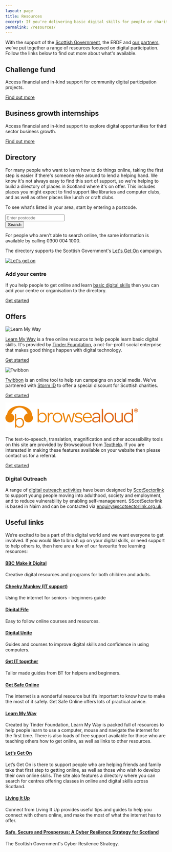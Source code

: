 ```yaml
---
layout: page
title: Resources
excerpt: If you're delivering basic digital skills for people or charities in Scotland, then we're here to help.
permalink: /resources/
---
```


With the support of the [Scottish Government](http://www.gov.scot), the ERDF and [our partners](/charter/), we've put together a range of resources focused on digital participation. Follow the links below to find out more about what's available.



## Challenge fund

Access financial and in-kind support for community digital participation projects.

<a href="/resources/challenge-fund/" class="btn btn-primary btn-lg">Find out more</a>

## Business growth internships

Access financial and in-kind support to explore digital opportunities for third sector business growth.

<a href="/resources/internships/" class="btn btn-primary btn-lg">Find out more</a>



## Directory

For many people who want to learn how to do things online, taking the first step is easier if there's someone else around to lend a helping hand. We know it's not always easy to find this sort of support, so we're helping to build a directory of places in Scotland where it's on offer. This includes places you might expect to find support like libraries and computer clubs, and as well as other places like lunch or craft clubs.

To see what's listed in your area, start by entering a postcode.

<form role="form" action="http://letsgeton.digitalscotland.org/Search" method="GET">
  <div class="form-group">
    <input type="text" class="form-control input-lg" id="postcode" name="geo.postcode" placeholder="Enter postcode">
  </div>
  <div class="form-group">
    <button type="submit" class="btn btn-primary btn-lg">Search</button>
  </div>
</form>

For people who aren't able to search online, the same information is available by calling 0300 004 1000.

The directory supports the Scottish Government's [Let's Get On](http://www.letsgeton.scot/) campaign.

[![Let's get on](/images/Letsgetonbutton-125x125.png)](http://www.letsgeton.scot/)

### Add your centre

If you help people to get online and learn [basic digital skills](http://digital.scvo.org.uk/about/basic-digital-skills/)  then you can add your centre or organisation to the directory. 

<a href="http://letsgeton.digitalscotland.org/SignUp/create" class="btn btn-primary btn-lg">Get started</a>



## Offers

![Learn My Way](/images/learnmyway.jpg)

[Learn My Way](http://scotland.learnmyway.com) is a free online resource to help people learn basic digital skills. It's provided by [Tinder Foundation](http://www.tinderfoundation.org), a not-for-profit social enterprise that makes good things happen with digital technology.

<a href="http://scotland.learnmyway.com" class="btn btn-primary btn-lg">Get started</a>

![Twibbon](/images/twibbon.png)

[Twibbon](/twibbon/) is an online tool to help run campaigns on social media. We've partnered with [Storm ID](/charter/storm-id/) to offer a special discount for Scottish charities.

<a href="/twibbon/" class="btn btn-primary btn-lg">Get started</a>

![Browsealoud](/images/browsealoud.png)

The text-to-speech, translation, magnification and other accessibility tools on this site are provided by Browsealoud from [Texthelp](https://www.texthelp.com/en-gb). If you are interested in making these features available on your website then please contact us for a referral.

<a href="mailto:digital@scvo.org.uk" class="btn btn-primary btn-lg">Get started</a>



### Digital Outreach

A range of [digital outreach activities](https://www.ruralnetwork.scot/digital-outreach-activities-scotsectorlink) have been designed by [ScotSectorlink](http://www.scotsectorlink.org.uk/) to support young people moving into adulthood, society and employment, and to reduce vulnerability by enabling self-management. SScotSectorlink is based in Nairn and can be contacted via [enquiry@scotsectorlink.org.uk](mailto:enquiry@scotsectorlink.org.uk). 



## Useful links

We’re excited to be a part of this digital world and we want everyone to get involved. If you would like to brush up on your digital skills, or need support to help others to, then here are a few of our favourite free learning resources:

#### [BBC Make it Digital](http://www.bbc.co.uk/makeitdigital)

Creative digital resources and programs for both children and adults.

#### [Cheeky Munkey (IT support)](http://cheekymunkey.co.uk/using-the-internet-for-seniors-beginners-guide/)

Using the internet for seniors - beginners guide

#### [Digital Fife](http://www.digitalfife.com/)

Easy to follow online courses and resources. 

#### [Digital Unite](http://digitalunite.com/) 

Guides and courses to improve digital skills and confidence in using computers.

#### [Get IT together](http://www.bt.com/includingyou/getting-online.html)

Tailor made guides from BT for helpers and beginners.

#### [Get Safe Online](https://www.getsafeonline.org/)

The internet is a wonderful resource but it’s important to know how to make the most of it safely. Get Safe Online offers lots of practical advice.

#### [Learn My Way](http://scotland.learnmyway.com/)

Created by Tinder Foundation, Learn My Way is packed full of resources to help people learn to use a computer, mouse and navigate the internet for the first time. There is also loads of free support available for those who are teaching others how to get online, as well as links to other resources.

#### [Let’s Get On](http://www.letsgeton.scot/)

Let’s Get On is there to support people who are helping friends and family take that first step to getting online, as well as those who wish to develop their own online skills. The site also features a directory where you can search for centres offering classes in online and digital skills across Scotland.

#### [Living It Up](https://portal.livingitup.org.uk/)

Connect from Living It Up provides useful tips and guides to help you connect with others online, and make the most of what the internet has to offer.

#### [Safe, Secure and Prosperous: A Cyber Resilence Strategy for Scotland](http://www.gov.scot/Publications/2015/11/2023/downloads) 

The Scottish Government's Cyber Resilence Strategy.
